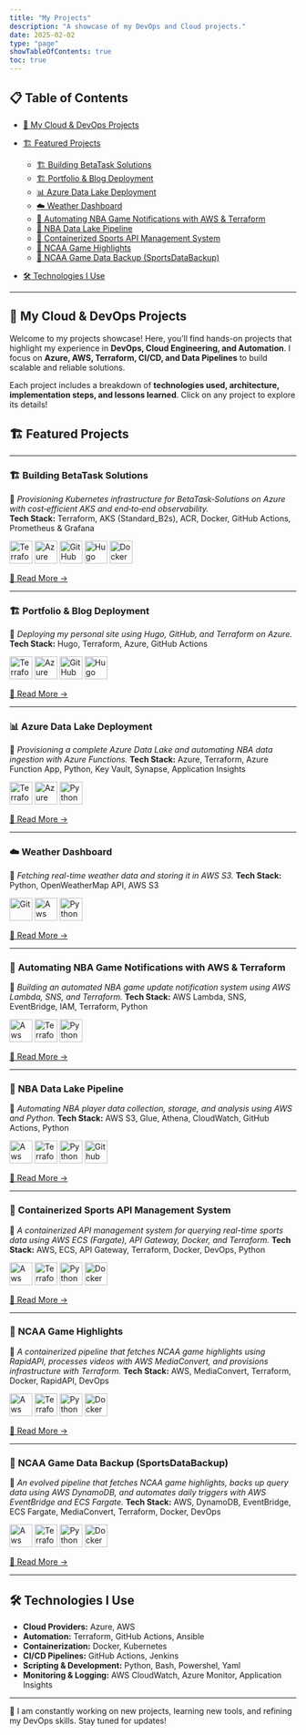 ```yaml
---
title: "My Projects"
description: "A showcase of my DevOps and Cloud projects."
date: 2025-02-02
type: "page"
showTableOfContents: true
toc: true
---
```


## 📋 Table of Contents

* [🚀 My Cloud & DevOps Projects](#-my-cloud--devops-projects)
* [🏗️ Featured Projects](#-featured-projects)

  * [🏗️ Building BetaTask Solutions](#-building-betatask-solutions)
  * [🏗️ Portfolio & Blog Deployment](#-portfolio--blog-deployment)
  * [📊 Azure Data Lake Deployment](#-azure-data-lake-deployment)
  * [☁️ Weather Dashboard](#-weather-dashboard)
  * [🏀 Automating NBA Game Notifications with AWS & Terraform](#-automating-nba-game-notifications-with-aws--terraform)
  * [🏀 NBA Data Lake Pipeline](#-nba-data-lake-pipeline)
  * [🏀 Containerized Sports API Management System](#-containerized-sports-api-management-system)
  * [🏀 NCAA Game Highlights](#-ncaa-game-highlights)
  * [🏀 NCAA Game Data Backup (SportsDataBackup)](#-ncaa-game-data-backup-sportsdatabackup)
* [🛠️ Technologies I Use](#-technologies-i-use)

---

## 🚀 My Cloud & DevOps Projects

Welcome to my projects showcase! Here, you’ll find hands-on projects that highlight my experience in **DevOps, Cloud Engineering, and Automation**. I focus on **Azure, AWS, Terraform, CI/CD, and Data Pipelines** to build scalable and reliable solutions.

Each project includes a breakdown of **technologies used, architecture, implementation steps, and lessons learned**. Click on any project to explore its details!

## 🏗️ Featured Projects


---

### 🏗️ **Building BetaTask Solutions**

📌 *Provisioning Kubernetes infrastructure for BetaTask‑Solutions on Azure with cost‑efficient AKS and end‑to‑end observability.*  
**Tech Stack:** Terraform, AKS (Standard_B2s), ACR, Docker, GitHub Actions, Prometheus & Grafana

<img src="/images/terraform.svg" alt="Terraform" width="40" /> 

<img src="/images/azure.svg" alt="Azure" width="40" /> 

<img src="/images/github_actions.svg" alt="GitHub Actions" width="40" />

<img src="/images/hugo.svg" alt="Hugo" width="40" /> 

<img src="/images/docker.svg" alt="Docker" width="40" />

[🔗 Read More →](/projects/beta-task-project/)

---

### 🏗️ **Portfolio & Blog Deployment**

📌 *Deploying my personal site using Hugo, GitHub, and Terraform on Azure.*
**Tech Stack:** Hugo, Terraform, Azure, GitHub Actions

<img src="/images/terraform.svg" alt="Terraform" width="40" /> 

<img src="/images/azure.svg" alt="Azure" width="40" /> 

<img src="/images/github_actions.svg" alt="GitHub Actions" width="40" />

<img src="/images/hugo.svg" alt="Hugo" width="40" /> 

[🔗 Read More →](/projects/portfolio-deployment/)

---

### 📊 **Azure Data Lake Deployment**

📌 *Provisioning a complete Azure Data Lake and automating NBA data ingestion with Azure Functions.*
**Tech Stack:** Azure, Terraform, Azure Function App, Python, Key Vault, Synapse, Application Insights

<img src="/images/terraform.svg" alt="Terraform" width="40" /> 

<img src="/images/azure.svg" alt="Azure" width="40" /> 

<img src="/images/python.svg" alt="Python" width="40" />

[🔗 Read More →](/projects/azure-datalake-project/)

---

### ☁️ **Weather Dashboard**

📌 *Fetching real-time weather data and storing it in AWS S3.*
**Tech Stack:** Python, OpenWeatherMap API, AWS S3

<img src="/images/Git.svg" alt="Git" width="40" />

<img src="/images/aws.svg" alt="Aws" width="40" /> 

<img src="/images/python.svg" alt="Python" width="40" />

[🔗 Read More →](/projects/weather-dashboard/)

---

### 🏀 **Automating NBA Game Notifications with AWS & Terraform**

📌 *Building an automated NBA game update notification system using AWS Lambda, SNS, and Terraform.*
**Tech Stack:** AWS Lambda, SNS, EventBridge, IAM, Terraform, Python

<img src="/images/aws.svg" alt="Aws" width="40" />

<img src="/images/terraform.svg" alt="Terraform" width="40" />

<img src="/images/python.svg" alt="Python" width="40" />

[🔗 Read More →](/projects/nba_game_notification/)

---

### 🏀 **NBA Data Lake Pipeline**

📌 *Automating NBA player data collection, storage, and analysis using AWS and Python.*
**Tech Stack:** AWS S3, Glue, Athena, CloudWatch, GitHub Actions, Python

<img src="/images/aws.svg" alt="Aws" width="40" />

<img src="/images/terraform.svg" alt="Terraform" width="40" />

<img src="/images/python.svg" alt="Python" width="40" />

<img src="/images/github_actions.svg" alt="Github Action" width="40" />

[🔗 Read More →](/projects/nba-data-lake/)

---

### 🏀 **Containerized Sports API Management System**

📌 *A containerized API management system for querying real-time sports data using AWS ECS (Fargate), API Gateway, Docker, and Terraform.*
**Tech Stack:** AWS, ECS, API Gateway, Terraform, Docker, DevOps, Python

<img src="/images/aws.svg" alt="Aws" width="40" />

<img src="/images/terraform.svg" alt="Terraform" width="40" />

<img src="/images/python.svg" alt="Python" width="40" />

<img src="/images/docker.svg" alt="Docker" width="40" />

[🔗 Read More →](/projects/containerized-sports-api/)

---

### 🏀 **NCAA Game Highlights**

📌 *A containerized pipeline that fetches NCAA game highlights using RapidAPI, processes videos with AWS MediaConvert, and provisions infrastructure with Terraform.*
**Tech Stack:** AWS, MediaConvert, Terraform, Docker, RapidAPI, DevOps

<img src="/images/aws.svg" alt="Aws" width="40" />

<img src="/images/terraform.svg" alt="Terraform" width="40" />

<img src="/images/python.svg" alt="Python" width="40" />

<img src="/images/docker.svg" alt="Docker" width="40" />

[🔗 Read More →](/projects/ncaa-game-highlights/)

---

### 🏀 **NCAA Game Data Backup (SportsDataBackup)**

📌 *An evolved pipeline that fetches NCAA game highlights, backs up query data using AWS DynamoDB, and automates daily triggers with AWS EventBridge and ECS Fargate.*
**Tech Stack:** AWS, DynamoDB, EventBridge, ECS Fargate, MediaConvert, Terraform, Docker, DevOps

<img src="/images/aws.svg" alt="Aws" width="40" />

<img src="/images/terraform.svg" alt="Terraform" width="40" />

<img src="/images/python.svg" alt="Python" width="40" />

<img src="/images/docker.svg" alt="Docker" width="40" />

[🔗 Read More →](/projects/ncaa-game-data-backup/)

---

## 🛠️ **Technologies I Use**

* **Cloud Providers:** Azure, AWS
* **Automation:** Terraform, GitHub Actions, Ansible
* **Containerization:** Docker, Kubernetes
* **CI/CD Pipelines:** GitHub Actions, Jenkins
* **Scripting & Development:** Python, Bash, Powershel, Yaml
* **Monitoring & Logging:** AWS CloudWatch, Azure Monitor, Application Insights

---

🚀 I am constantly working on new projects, learning new tools, and refining my DevOps skills. Stay tuned for updates!
